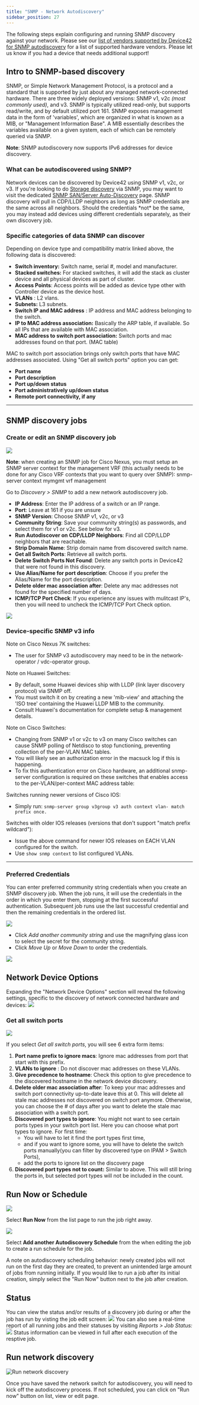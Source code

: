 ```yaml
---
title: "SNMP - Network Autodiscovery"
sidebar_position: 27
---
```


The following steps explain configuring and running SNMP discovery against your network. Please see our [list of vendors supported by Device42 for SNMP autodiscovery](discovery/vendors-supported-in-snmp-auto-discovery.md) for a list of supported hardware vendors. Please let us know if you had a device that needs additional support!

## Intro to SNMP-based discovery

SNMP, or Simple Network Management Protocol, is a protocol and a standard that is supported by just about any managed network-connected hardware. There are three widely deployed versions: SNMP v1, v2c _(most commonly used)_, and v3. SNMP is typically utilized read-only, but supports read/write, and by default utilized port 161. SNMP exposes management data in the form of 'variables', which are organized in what is known as a MIB, or "Management Information Base". A MIB essentially describes the variables available on a given system, each of which can be remotely queried via SNMP.

**Note**: SNMP autodiscovery now supports IPv6 addresses for device discovery.

### What can be autodiscovered using SNMP?

Network devices can be discovered by Device42 using SNMP v1, v2c, or v3. If you're looking to do [Storage discovery](storage_arrays_autodiscovery/snmp-san-server-auto-discovery.md) via SNMP, you may want to visit the dedicated [SNMP SAN/Server Auto-Discovery](storage_arrays_autodiscovery/snmp-san-server-auto-discovery.md) page. SNMP discovery will pull in CDP/LLDP neighbors as long as SNMP credentials are the same across all neighbors. Should the credentials \*not\* be the same, you may instead add devices using different credentials separately, as their own discovery job.

### Specific categories of data SNMP can discover

Depending on device type and compatibility matrix linked above, the following data is discovered:

- **Switch inventory:** Switch name, serial #, model and manufacturer.
- **Stacked switches:** For stacked switches, it will add the stack as cluster device and all physical devices as part of cluster.
- **Access Points**: Access points will be added as device type other with Controller device as the device host.
- **VLANs** : L2 vlans.
- **Subnets:** L3 subnets.
- **Switch IP and MAC address** : IP address and MAC address belonging to the switch.
- **IP to MAC address association:** Basically the ARP table, if available. So all IPs that are available with MAC association.
- **MAC address to switch port association:** Switch ports and mac addresses found on that port. (MAC table)

MAC to switch port association brings only switch ports that have MAC addresses associated. Using "Get all switch ports" option you can get:

- **Port name**
- **Port description**
- **Port up/down status**
- **Port administratively up/down status**
- **Remote port connectivity, if any**

* * *

## SNMP discovery jobs

### Create or edit an SNMP discovery job

![](/assets/images/SNMP-menuadd-job-700x395.png)

**Note**: when creating an SNMP job for Cisco Nexus, you must setup an SNMP server context for the management VRF (this actually needs to be done for any Cisco VRF contexts that you want to query over SNMP): snmp\-server context mymgmt vrf management

Go to _Discovery > SNMP_ to add a new network autodiscovery job.

- **IP Address**: Enter the IP address of a switch or an IP range.
- **Port**: Leave at 161 if you are unsure
- **SNMP Version**: Choose SNMP v1, v2c, or v3
- **Community String**: Save your community string(s) as passwords, and select them for v1 or v2c. See below for v3.
- **Run Autodiscover on CDP/LLDP Neighbors**: Find all CDP/LLDP neighbors that are reachable.
- **Strip Domain Name**: Strip domain name from discovered switch name.
- **Get all Switch Ports**: Retrieve all switch ports.
- **Delete Switch Ports Not Found**: Delete any switch ports in Device42 that were not found in this discovery.
- **Use Alias/Name for port description**: Choose if you prefer the Alias/Name for the port description.
- **Delete older mac association after**: Delete any mac addresses not found for the specified number of days.
- **ICMP/TCP Port Check**: If you experience any issues with mulitcast IP's, then you will need to uncheck the ICMP/TCP Port Check option.

![](/assets/images/Screen-Shot-2022-05-01-at-2.28.26-PM.png)

### Device-specific SNMP v3 info

Note on Cisco Nexus 7K switches:
- The user for SNMP v3 autodiscovery may need to be in the network-operator / vdc-operator group.

Note on Huawei Switches:
- By default, some Huawei devices ship with LLDP (link layer discovery protocol) via SNMP off.
- You must switch it on by creating a new 'mib-view' and attaching the 'ISO tree' containing the Huawei LLDP MIB to the community.
- Consult Huawei's documentation for complete setup & management details.

Note on Cisco Switches:
- Changing from SNMP v1 or v2c to v3 on many Cisco switches can cause SNMP polling of Netdisco to stop functioning, preventing collection of the per-VLAN MAC tables.
- You will likely see an authorization error in the macsuck log if this is happening.
- To fix this authentication error on Cisco hardware, an additional snmp-server configuration is required on these switches that enables access to the per-VLAN/per-context MAC address table:

Switches running newer versions of Cisco IOS:
- Simply run: `snmp-server group v3group v3 auth context vlan- match prefix once.`

Switches with older IOS releases (versions that don't support "match prefix wildcard"):
- Issue the above command for newer IOS releases on EACH VLAN configured for the switch.
- Use `show snmp context` to list configured VLANs.


* * *

### Preferred Credentials

You can enter preferred community string credentials when you create an SNMP discovery job. When the job runs, it will use the credentials in the order in which you enter them, stopping at the first successful authentication. Subsequent job runs use the last successful credential and then the remaining credentials in the ordered list. 

![](/assets/images/SNMP-multi-creds-1-700x338.png)

- Click _Add another community string_ and use the magnifying glass icon to select the secret for the community string.
- Click _Move Up_ or _Move Down_ to order the credentials.

![](/assets/images/v3_creds.png)

## Network Device Options

Expanding the "Network Device Options" section will reveal the following settings, specific to the discovery of network connected hardware and devices: ![](/assets/images/SNMP-add-job-net-device-options-700x323.png)

### Get all switch ports

![](/assets/images/SNMP-add-job-net-device-options-2-700x399.png) 

If you select _Get all switch ports_, you will see 6 extra form items:

1. **Port name prefix to ignore macs**: Ignore mac addresses from port that start with this prefix.
2. **VLANs to ignore** : Do not discover mac addresses on these VLANs.
3. **Give precedence to hostname**: Check this option to give precedence to the discovered hostname in the network device discovery.
4. **Delete older mac association after**: To keep your mac addresses and switch port connectivity up-to-date leave this at 0. This will delete all stale mac addresses not discovered on switch port anymore. Otherwise, you can choose the # of days after you want to delete the stale mac association with a switch port.
5. **Discovered port types to ignore**: You might not want to see certain ports types in your switch port list. Here you can choose what port types to ignore. For first time:
    - You will have to let it find the port types first time,
    - and if you want to ignore some, you will have to delete the switch ports manually(you can filter by discovered type on IPAM > Switch Ports),
    - add the ports to ignore list on the discovery page
6. **Discovered port types not to count:** Similar to above. This will still bring the ports in, but selected port types will not be included in the count.

## Run Now or Schedule

![](/assets/images/image-700x115.png)

Select **Run Now** from the list page to run the job right away.

![](/assets/images/AD_Blade-Discovery-Run-Schedule.png)

Select **Add another Autodiscovery Schedule** from the when editing the job to create a run schedule for the job.

A note on autodiscovery scheduling behavior: newly created jobs will not run on the first day they are created, to prevent an unintended large amount of jobs from running initially. If you would like to run a job after its initial creation, simply select the "Run Now" button next to the job after creation.

## Status

You can view the status and/or results of a discovery job during or after the job has run by visting the job edit screen: ![](/assets/images/SNMP-job-status-tab-700x233.png) You can also see a real-time report of all running jobs and their statuses by visiting _Reports > Job Status:_ ![](/assets/images/SNMP-job-status-dashboard-700x223.png) Status information can be viewed in full after each execution of the resptive job.

## Run network discovery

![Run network discovery](/assets/images/run_network_discovery-2018v15.png) 

Once you have saved the network switch for autodiscovery, you will need to kick off the autodiscovery process. If not scheduled, you can click on "Run now" button on list, view or edit page.
